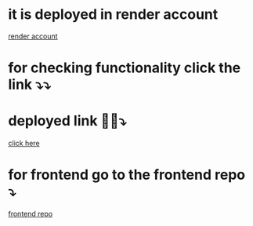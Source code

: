 # it is deployed in render account

[render account](https://render.com/)

# for checking functionality click the link ⤵️⤵️
# deployed link 🚀✅⤵️
[click here](https://user-card-frontend.vercel.app/)

# for frontend go to the frontend repo ⤵️
[frontend repo](https://github.com/DhruvaPratapSingh/user-card-frontend)
